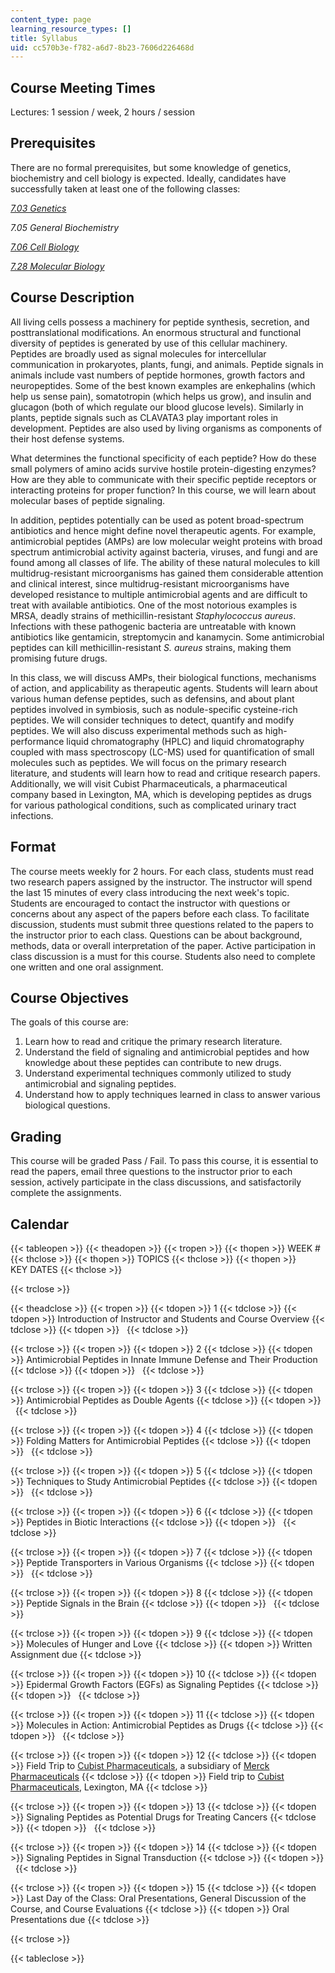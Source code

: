 ```yaml
---
content_type: page
learning_resource_types: []
title: Syllabus
uid: cc570b3e-f782-a6d7-8b23-7606d226468d
---
```


Course Meeting Times
--------------------

Lectures: 1 session / week, 2 hours / session

Prerequisites
-------------

There are no formal prerequisites, but some knowledge of genetics, biochemistry and cell biology is expected. Ideally, candidates have successfully taken at least one of the following classes:

[_7.03 Genetics_](/courses/7-03-genetics-fall-2004/)

_7.05 General Biochemistry_

[_7.06 Cell Biology_](/courses/7-06-cell-biology-spring-2007/)

[_7.28 Molecular Biology_](/courses/7-28-molecular-biology-spring-2005/)

Course Description
------------------

All living cells possess a machinery for peptide synthesis, secretion, and posttranslational modifications. An enormous structural and functional diversity of peptides is generated by use of this cellular machinery. Peptides are broadly used as signal molecules for intercellular communication in prokaryotes, plants, fungi, and animals. Peptide signals in animals include vast numbers of peptide hormones, growth factors and neuropeptides. Some of the best known examples are enkephalins (which help us sense pain), somatotropin (which helps us grow), and insulin and glucagon (both of which regulate our blood glucose levels). Similarly in plants, peptide signals such as CLAVATA3 play important roles in development. Peptides are also used by living organisms as components of their host defense systems.

What determines the functional specificity of each peptide? How do these small polymers of amino acids survive hostile protein-digesting enzymes? How are they able to communicate with their specific peptide receptors or interacting proteins for proper function? In this course, we will learn about molecular bases of peptide signaling.

In addition, peptides potentially can be used as potent broad-spectrum antibiotics and hence might define novel therapeutic agents. For example, antimicrobial peptides (AMPs) are low molecular weight proteins with broad spectrum antimicrobial activity against bacteria, viruses, and fungi and are found among all classes of life. The ability of these natural molecules to kill multidrug-resistant microorganisms has gained them considerable attention and clinical interest, since multidrug-resistant microorganisms have developed resistance to multiple antimicrobial agents and are difficult to treat with available antibiotics. One of the most notorious examples is MRSA, deadly strains of methicillin-resistant _Staphylococcus aureus_. Infections with these pathogenic bacteria are untreatable with known antibiotics like gentamicin, streptomycin and kanamycin. Some antimicrobial peptides can kill methicillin-resistant _S. aureus_ strains, making them promising future drugs.

In this class, we will discuss AMPs, their biological functions, mechanisms of action, and applicability as therapeutic agents. Students will learn about various human defense peptides, such as defensins, and about plant peptides involved in symbiosis, such as nodule-specific cysteine-rich peptides. We will consider techniques to detect, quantify and modify peptides. We will also discuss experimental methods such as high-performance liquid chromatography (HPLC) and liquid chromatography coupled with mass spectroscopy (LC-MS) used for quantification of small molecules such as peptides. We will focus on the primary research literature, and students will learn how to read and critique research papers. Additionally, we will visit Cubist Pharmaceuticals, a pharmaceutical company based in Lexington, MA, which is developing peptides as drugs for various pathological conditions, such as complicated urinary tract infections.

Format
------

The course meets weekly for 2 hours. For each class, students must read two research papers assigned by the instructor. The instructor will spend the last 15 minutes of every class introducing the next week's topic. Students are encouraged to contact the instructor with questions or concerns about any aspect of the papers before each class. To facilitate discussion, students must submit three questions related to the papers to the instructor prior to each class. Questions can be about background, methods, data or overall interpretation of the paper. Active participation in class discussion is a must for this course. Students also need to complete one written and one oral assignment.

Course Objectives
-----------------

The goals of this course are:

1.  Learn how to read and critique the primary research literature.
2.  Understand the field of signaling and antimicrobial peptides and how knowledge about these peptides can contribute to new drugs.
3.  Understand experimental techniques commonly utilized to study antimicrobial and signaling peptides.
4.  Understand how to apply techniques learned in class to answer various biological questions.

Grading
-------

This course will be graded Pass / Fail. To pass this course, it is essential to read the papers, email three questions to the instructor prior to each session, actively participate in the class discussions, and satisfactorily complete the assignments.

Calendar
--------

{{< tableopen >}}
{{< theadopen >}}
{{< tropen >}}
{{< thopen >}}
WEEK #
{{< thclose >}}
{{< thopen >}}
TOPICS
{{< thclose >}}
{{< thopen >}}
KEY DATES
{{< thclose >}}

{{< trclose >}}

{{< theadclose >}}
{{< tropen >}}
{{< tdopen >}}
1
{{< tdclose >}}
{{< tdopen >}}
Introduction of Instructor and Students and Course Overview
{{< tdclose >}}
{{< tdopen >}}
 
{{< tdclose >}}

{{< trclose >}}
{{< tropen >}}
{{< tdopen >}}
2
{{< tdclose >}}
{{< tdopen >}}
Antimicrobial Peptides in Innate Immune Defense and Their Production
{{< tdclose >}}
{{< tdopen >}}
 
{{< tdclose >}}

{{< trclose >}}
{{< tropen >}}
{{< tdopen >}}
3
{{< tdclose >}}
{{< tdopen >}}
Antimicrobial Peptides as Double Agents
{{< tdclose >}}
{{< tdopen >}}
 
{{< tdclose >}}

{{< trclose >}}
{{< tropen >}}
{{< tdopen >}}
4
{{< tdclose >}}
{{< tdopen >}}
Folding Matters for Antimicrobial Peptides
{{< tdclose >}}
{{< tdopen >}}
 
{{< tdclose >}}

{{< trclose >}}
{{< tropen >}}
{{< tdopen >}}
5
{{< tdclose >}}
{{< tdopen >}}
Techniques to Study Antimicrobial Peptides
{{< tdclose >}}
{{< tdopen >}}
 
{{< tdclose >}}

{{< trclose >}}
{{< tropen >}}
{{< tdopen >}}
6
{{< tdclose >}}
{{< tdopen >}}
Peptides in Biotic Interactions
{{< tdclose >}}
{{< tdopen >}}
 
{{< tdclose >}}

{{< trclose >}}
{{< tropen >}}
{{< tdopen >}}
7
{{< tdclose >}}
{{< tdopen >}}
Peptide Transporters in Various Organisms
{{< tdclose >}}
{{< tdopen >}}
 
{{< tdclose >}}

{{< trclose >}}
{{< tropen >}}
{{< tdopen >}}
8
{{< tdclose >}}
{{< tdopen >}}
Peptide Signals in the Brain
{{< tdclose >}}
{{< tdopen >}}
 
{{< tdclose >}}

{{< trclose >}}
{{< tropen >}}
{{< tdopen >}}
9
{{< tdclose >}}
{{< tdopen >}}
Molecules of Hunger and Love
{{< tdclose >}}
{{< tdopen >}}
Written Assignment due
{{< tdclose >}}

{{< trclose >}}
{{< tropen >}}
{{< tdopen >}}
10
{{< tdclose >}}
{{< tdopen >}}
Epidermal Growth Factors (EGFs) as Signaling Peptides
{{< tdclose >}}
{{< tdopen >}}
 
{{< tdclose >}}

{{< trclose >}}
{{< tropen >}}
{{< tdopen >}}
11
{{< tdclose >}}
{{< tdopen >}}
Molecules in Action: Antimicrobial Peptides as Drugs
{{< tdclose >}}
{{< tdopen >}}
 
{{< tdclose >}}

{{< trclose >}}
{{< tropen >}}
{{< tdopen >}}
12
{{< tdclose >}}
{{< tdopen >}}
Field Trip to [Cubist Pharmaceuticals](https://en.wikipedia.org/wiki/Cubist_Pharmaceuticals), a subsidiary of [Merck Pharmaceuticals](http://www.merck.com/index.html)
{{< tdclose >}}
{{< tdopen >}}
Field trip to [Cubist Pharmaceuticals](https://en.wikipedia.org/wiki/Cubist_Pharmaceuticals), Lexington, MA
{{< tdclose >}}

{{< trclose >}}
{{< tropen >}}
{{< tdopen >}}
13
{{< tdclose >}}
{{< tdopen >}}
Signaling Peptides as Potential Drugs for Treating Cancers
{{< tdclose >}}
{{< tdopen >}}
 
{{< tdclose >}}

{{< trclose >}}
{{< tropen >}}
{{< tdopen >}}
14
{{< tdclose >}}
{{< tdopen >}}
Signaling Peptides in Signal Transduction
{{< tdclose >}}
{{< tdopen >}}
 
{{< tdclose >}}

{{< trclose >}}
{{< tropen >}}
{{< tdopen >}}
15
{{< tdclose >}}
{{< tdopen >}}
Last Day of the Class: Oral Presentations, General Discussion of the Course, and Course Evaluations
{{< tdclose >}}
{{< tdopen >}}
Oral Presentations due
{{< tdclose >}}

{{< trclose >}}

{{< tableclose >}}